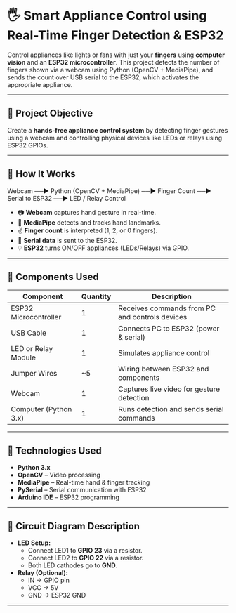 # 🖐️ Smart Appliance Control using Real-Time Finger Detection & ESP32

Control appliances like lights or fans with just your **fingers** using **computer vision** and an **ESP32 microcontroller**. This project detects the number of fingers shown via a webcam using Python (OpenCV + MediaPipe), and sends the count over USB serial to the ESP32, which activates the appropriate appliance.

---

## 🎯 Project Objective

Create a **hands-free appliance control system** by detecting finger gestures using a webcam and controlling physical devices like LEDs or relays using ESP32 GPIOs.

---

## 📸 How It Works

Webcam ──▶ Python (OpenCV + MediaPipe) ──▶ Finger Count ──▶ Serial to ESP32 ──▶ LED / Relay Control
- 📷 **Webcam** captures hand gesture in real-time.
- 🧠 **MediaPipe** detects and tracks hand landmarks.
- ✌️ **Finger count** is interpreted (1, 2, or 0 fingers).
- 🔁 **Serial data** is sent to the ESP32.
- 💡 **ESP32** turns ON/OFF appliances (LEDs/Relays) via GPIO.

---

## 🧰 Components Used

| Component              | Quantity | Description                                     |
|------------------------|----------|-------------------------------------------------|
| ESP32 Microcontroller  | 1        | Receives commands from PC and controls devices |
| USB Cable              | 1        | Connects PC to ESP32 (power & serial)          |
| LED or Relay Module    | 1        | Simulates appliance control                    |
| Jumper Wires           | ~5       | Wiring between ESP32 and components            |
| Webcam                 | 1        | Captures live video for gesture detection      |
| Computer (Python 3.x)  | 1        | Runs detection and sends serial commands       |

---

## 🧠 Technologies Used

- **Python 3.x**
- **OpenCV** – Video processing
- **MediaPipe** – Real-time hand & finger tracking
- **PySerial** – Serial communication with ESP32
- **Arduino IDE** – ESP32 programming

---

## 🔌 Circuit Diagram Description

- **LED Setup:**
  - Connect LED1 to **GPIO 23** via a resistor.
  - Connect LED2 to **GPIO 22** via a resistor.
  - Both LED cathodes go to **GND**.
- **Relay (Optional):**
  - IN → GPIO pin
  - VCC → 5V
  - GND → ESP32 GND

---



